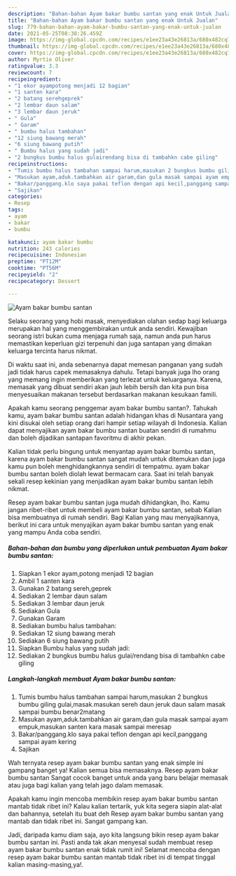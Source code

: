 ```yaml
---
description: "Bahan-bahan Ayam bakar bumbu santan yang enak Untuk Jualan"
title: "Bahan-bahan Ayam bakar bumbu santan yang enak Untuk Jualan"
slug: 779-bahan-bahan-ayam-bakar-bumbu-santan-yang-enak-untuk-jualan
date: 2021-05-25T08:38:26.459Z
image: https://img-global.cpcdn.com/recipes/e1ee23a43e26813a/680x482cq70/ayam-bakar-bumbu-santan-foto-resep-utama.jpg
thumbnail: https://img-global.cpcdn.com/recipes/e1ee23a43e26813a/680x482cq70/ayam-bakar-bumbu-santan-foto-resep-utama.jpg
cover: https://img-global.cpcdn.com/recipes/e1ee23a43e26813a/680x482cq70/ayam-bakar-bumbu-santan-foto-resep-utama.jpg
author: Myrtie Oliver
ratingvalue: 3.3
reviewcount: 7
recipeingredient:
- "1 ekor ayampotong menjadi 12 bagian"
- "1 santen kara"
- "2 batang serehgeprek"
- "2 lembar daun salam"
- "3 lembar daun jeruk"
- " Gula"
- " Garam"
- " bumbu halus tambahan"
- "12 siung bawang merah"
- "6 siung bawang putih"
- " Bumbu halus yang sudah jadi"
- "2 bungkus bumbu halus gulairendang bisa di tambahkn cabe giling"
recipeinstructions:
- "Tumis bumbu halus tambahan sampai harum,masukan 2 bungkus bumbu giling gulai,masak.masukan sereh daun jeruk daun salam masak sampai bumbu benar2matang"
- "Masukan ayam,aduk.tambahkan air garam,dan gula masak sampai ayam empuk,masukan santen kara masak sampai meresap"
- "Bakar/panggang.klo saya pakai teflon dengan api kecil,panggang sampai ayam kering"
- "Sajikan"
categories:
- Resep
tags:
- ayam
- bakar
- bumbu

katakunci: ayam bakar bumbu 
nutrition: 243 calories
recipecuisine: Indonesian
preptime: "PT12M"
cooktime: "PT56M"
recipeyield: "2"
recipecategory: Dessert

---
```



![Ayam bakar bumbu santan](https://img-global.cpcdn.com/recipes/e1ee23a43e26813a/680x482cq70/ayam-bakar-bumbu-santan-foto-resep-utama.jpg)

Selaku seorang yang hobi masak, menyediakan olahan sedap bagi keluarga merupakan hal yang menggembirakan untuk anda sendiri. Kewajiban seorang istri bukan cuma menjaga rumah saja, namun anda pun harus memastikan keperluan gizi terpenuhi dan juga santapan yang dimakan keluarga tercinta harus nikmat.

Di waktu  saat ini, anda sebenarnya dapat memesan panganan yang sudah jadi tidak harus capek memasaknya dahulu. Tetapi banyak juga lho orang yang memang ingin memberikan yang terlezat untuk keluarganya. Karena, memasak yang dibuat sendiri akan jauh lebih bersih dan kita pun bisa menyesuaikan makanan tersebut berdasarkan makanan kesukaan famili. 



Apakah kamu seorang penggemar ayam bakar bumbu santan?. Tahukah kamu, ayam bakar bumbu santan adalah hidangan khas di Nusantara yang kini disukai oleh setiap orang dari hampir setiap wilayah di Indonesia. Kalian dapat menyajikan ayam bakar bumbu santan buatan sendiri di rumahmu dan boleh dijadikan santapan favoritmu di akhir pekan.

Kalian tidak perlu bingung untuk menyantap ayam bakar bumbu santan, karena ayam bakar bumbu santan sangat mudah untuk ditemukan dan juga kamu pun boleh menghidangkannya sendiri di tempatmu. ayam bakar bumbu santan boleh diolah lewat bermacam cara. Saat ini telah banyak sekali resep kekinian yang menjadikan ayam bakar bumbu santan lebih nikmat.

Resep ayam bakar bumbu santan juga mudah dihidangkan, lho. Kamu jangan ribet-ribet untuk membeli ayam bakar bumbu santan, sebab Kalian bisa membuatnya di rumah sendiri. Bagi Kalian yang mau menyajikannya, berikut ini cara untuk menyajikan ayam bakar bumbu santan yang enak yang mampu Anda coba sendiri.

<!--inarticleads1-->

##### Bahan-bahan dan bumbu yang diperlukan untuk pembuatan Ayam bakar bumbu santan:

1. Siapkan 1 ekor ayam,potong menjadi 12 bagian
1. Ambil 1 santen kara
1. Gunakan 2 batang sereh,geprek
1. Sediakan 2 lembar daun salam
1. Sediakan 3 lembar daun jeruk
1. Sediakan  Gula
1. Gunakan  Garam
1. Sediakan  bumbu halus tambahan:
1. Sediakan 12 siung bawang merah
1. Sediakan 6 siung bawang putih
1. Siapkan  Bumbu halus yang sudah jadi:
1. Sediakan 2 bungkus bumbu halus gulai/rendang bisa di tambahkn cabe giling




<!--inarticleads2-->

##### Langkah-langkah membuat Ayam bakar bumbu santan:

1. Tumis bumbu halus tambahan sampai harum,masukan 2 bungkus bumbu giling gulai,masak.masukan sereh daun jeruk daun salam masak sampai bumbu benar2matang
1. Masukan ayam,aduk.tambahkan air garam,dan gula masak sampai ayam empuk,masukan santen kara masak sampai meresap
1. Bakar/panggang.klo saya pakai teflon dengan api kecil,panggang sampai ayam kering
1. Sajikan




Wah ternyata resep ayam bakar bumbu santan yang enak simple ini gampang banget ya! Kalian semua bisa memasaknya. Resep ayam bakar bumbu santan Sangat cocok banget untuk anda yang baru belajar memasak atau juga bagi kalian yang telah jago dalam memasak.

Apakah kamu ingin mencoba membikin resep ayam bakar bumbu santan mantab tidak ribet ini? Kalau kalian tertarik, yuk kita segera siapin alat-alat dan bahannya, setelah itu buat deh Resep ayam bakar bumbu santan yang mantab dan tidak ribet ini. Sangat gampang kan. 

Jadi, daripada kamu diam saja, ayo kita langsung bikin resep ayam bakar bumbu santan ini. Pasti anda tak akan menyesal sudah membuat resep ayam bakar bumbu santan enak tidak rumit ini! Selamat mencoba dengan resep ayam bakar bumbu santan mantab tidak ribet ini di tempat tinggal kalian masing-masing,ya!.


